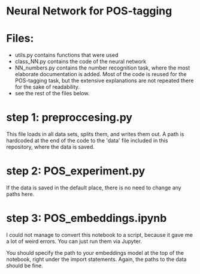 # Neural Network for POS-tagging

# Files: 
- utils.py contains functions that were used 
- class_NN.py contains the code of the neural network 
- NN_numbers.py contains the number recognition task, where the most elaborate documentation is added. Most of the code is reused for the POS-tagging task, but the extensive explanations are not repeated there for the sake of readability. 
- see the rest of the files below.  

# step 1: preproccesing.py
This file loads in all data sets, splits them, and writes them out. A path is hardcoded at the end of the code to the 'data' file included in this repository, where the data is saved. 

# step 2: POS_experiment.py 
If the data is saved in the default place, there is no need to change any paths here. 

# step 3: POS_embeddings.ipynb
I could not manage to convert this notebook to a script, because it gave me a lot of weird errors. You can just run them via Jupyter. 

You should specify the path to your embeddings model at the top of the notebook, right under the import statements. Again, the paths to the data should be fine. 
